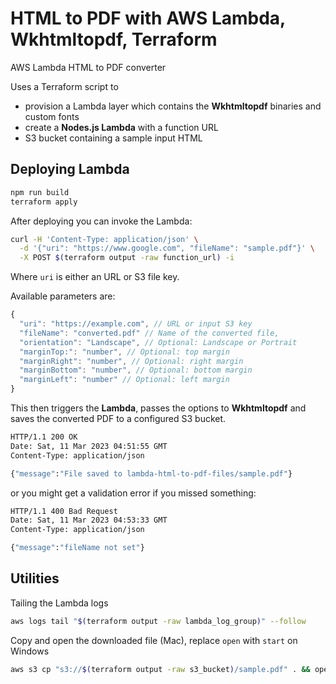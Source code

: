 # HTML to PDF with AWS Lambda, Wkhtmltopdf, Terraform
AWS Lambda HTML to PDF converter

Uses a Terraform script to
- provision a Lambda layer which contains the **Wkhtmltopdf** binaries and custom fonts
- create a **Nodes.js Lambda** with a function URL
- S3 bucket containing a sample input HTML

## Deploying Lambda
```sh
npm run build
terraform apply
```

After deploying you can invoke the Lambda:

```sh
curl -H 'Content-Type: application/json' \
  -d '{"uri": "https://www.google.com", "fileName": "sample.pdf"}' \
  -X POST $(terraform output -raw function_url) -i
```
Where `uri` is either an URL or S3 file key.

Available parameters are:

```js
{
  "uri": "https://example.com", // URL or input S3 key
  "fileName": "converted.pdf" // Name of the converted file,
  "orientation": "Landscape", // Optional: Landscape or Portrait
  "marginTop:": "number", // Optional: top margin
  "marginRight": "number", // Optional: right margin
  "marginBottom": "number", // Optional: bottom margin
  "marginLeft": "number" // Optional: left margin
}
```

This then triggers the **Lambda**, passes the options to **Wkhtmltopdf** and saves the converted PDF to a configured S3 bucket.

```sh
HTTP/1.1 200 OK
Date: Sat, 11 Mar 2023 04:51:55 GMT
Content-Type: application/json

{"message":"File saved to lambda-html-to-pdf-files/sample.pdf"}
```

or you might get a validation error if you missed something:
```sh
HTTP/1.1 400 Bad Request
Date: Sat, 11 Mar 2023 04:53:33 GMT
Content-Type: application/json

{"message":"fileName not set"}
```

## Utilities

Tailing the Lambda logs
```sh
aws logs tail "$(terraform output -raw lambda_log_group)" --follow
```

Copy and open the downloaded file (Mac), replace `open` with `start` on Windows

```sh
aws s3 cp "s3://$(terraform output -raw s3_bucket)/sample.pdf" . && open sample.pdf
```
